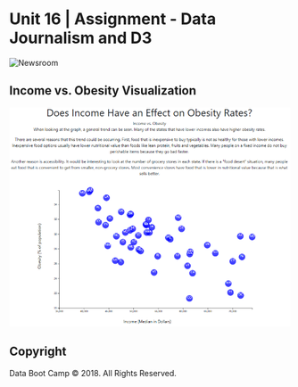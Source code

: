 # Unit 16 | Assignment - Data Journalism and D3

![Newsroom](https://media.giphy.com/media/v2xIous7mnEYg/giphy.gif)

## Income vs. Obesity Visualization

![Income vs. Obesity](Images/Visualization.PNG)


## Copyright

Data Boot Camp © 2018. All Rights Reserved.
